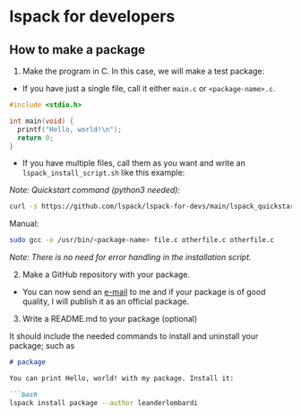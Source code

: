 # lspack for developers

## How to make a package

1. Make the program in C. In this case, we will make a test package:

- If you have just a single file, call it either `main.c` or `<package-name>.c`.
```c
#include <stdio.h>

int main(void) {
  printf("Hello, world!\n");
  return 0;
}
```

- If you have multiple files, call them as you want and write an `lspack_install_script.sh` like this example:

*Note: Quickstart command (python3 needed):*
```bash
curl -s https://github.com/lspack/lspack-for-devs/main/lspack_quickstart_install_script.py | python3
```

Manual:
```bash
sudo gcc -o /usr/bin/<package-name> file.c otherfile.c otherfile.c
```
*Note: There is no need for error handling in the installation script.*






2. Make a GitHub repository with your package.

- You can now send an [e-mail](mailto:leanderlombardi@gmail.com) to me and if your package is of good quality, I will publish it as an official package.






3. Write a README.md to your package (optional)

It should include the needed commands to install and uninstall your package; such as

```md
# package

You can print Hello, world! with my package. Install it:

```bash
lspack install package --author leanderlombardi
```
```

